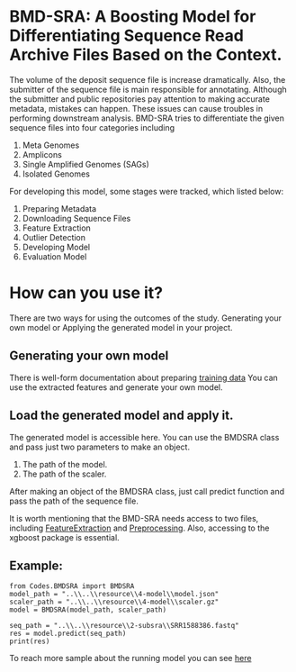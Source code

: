 # BMD-SRA: A Boosting Model for Differentiating Sequence Read Archive Files Based on the Context. 

The volume of the deposit sequence file is increase dramatically.
Also, the submitter of the sequence file is main responsible for annotating.
Although the submitter and public repositories pay attention to making accurate metadata, mistakes can happen.
These issues can cause troubles in performing downstream analysis.
BMD-SRA tries to differentiate the given sequence files into four categories including
<ol>
    <li>Meta Genomes</li>
    <li>Amplicons</li>
    <li>Single Amplified Genomes (SAGs) </li>
    <li>Isolated Genomes</li>
</ol>

For developing this model, some stages were tracked, which listed below:
<ol>
    <li>Preparing Metadata</li>
    <li>Downloading Sequence Files</li>
    <li>Feature Extraction</li>
    <li>Outlier Detection</li>
    <li>Developing Model</li>
    <li>Evaluation Model</li>
</ol>

# How can you use it?
There are two ways for using the outcomes of the study. Generating your own model or Applying the generated model in your project.
## Generating your own model
There is well-form documentation about preparing [training data](resource/3-features/features.csv) 
You can use the extracted features and generate your own model.

## Load the generated model and apply it.
The generated model is accessible here.
You can use the BMDSRA class and pass just two parameters to make an object.

<ol>
    <li> The path of the model.</li>
    <li> The path of the scaler.</li>
</ol>
After making an object of the BMDSRA class, just call predict function and pass the path of the sequence file.

It is worth mentioning that the BMD-SRA needs access to two files, including [FeatureExtraction](Codes/FeatureExtraction.py) and [Preprocessing](Codes/Preprocessing.py).
Also, accessing to the xgboost package is essential.

## Example:
    from Codes.BMDSRA import BMDSRA
    model_path = "..\\..\\resource\\4-model\\model.json"
    scaler_path = "..\\..\\resource\\4-model\\scaler.gz" 
    model = BMDSRA(model_path, scaler_path)

    seq_path = "..\\..\\resource\\2-subsra\\SRR1588386.fastq" 
    res = model.predict(seq_path)
    print(res)

To reach more sample about the running model you can see [here](Codes/test/BMDSRA.py)